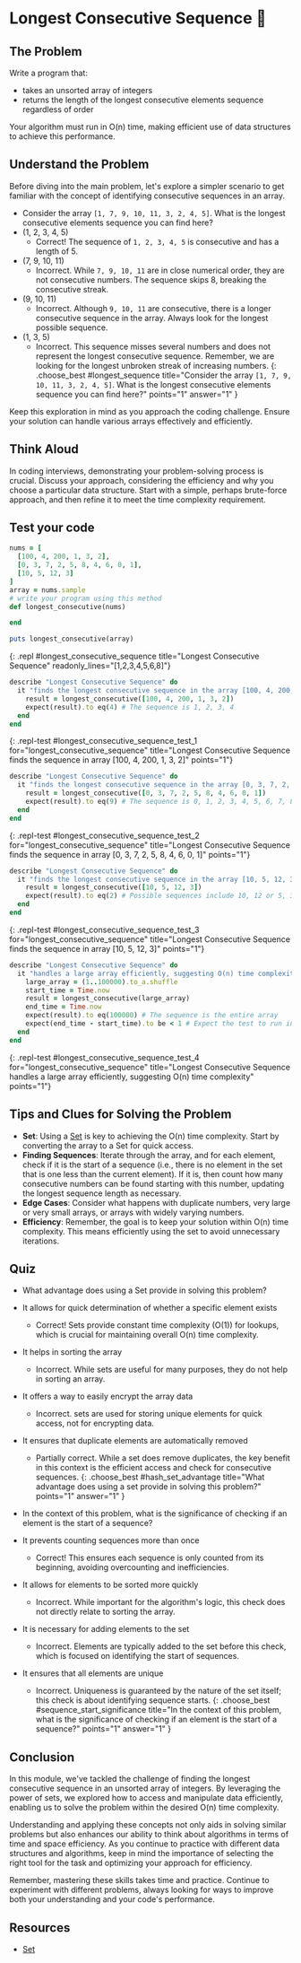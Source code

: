 # Longest Consecutive Sequence 🍡

## The Problem
Write a program that:
- takes an unsorted array of integers
- returns the length of the longest consecutive elements sequence regardless of order

Your algorithm must run in O(n) time, making efficient use of data structures to achieve this performance.

## Understand the Problem
Before diving into the main problem, let's explore a simpler scenario to get familiar with the concept of identifying consecutive sequences in an array.

- Consider the array `[1, 7, 9, 10, 11, 3, 2, 4, 5]`. What is the longest consecutive elements sequence you can find here?
- (1, 2, 3, 4, 5)
  - Correct! The sequence of `1, 2, 3, 4, 5` is consecutive and has a length of 5.
- (7, 9, 10, 11)
  - Incorrect. While `7, 9, 10, 11` are in close numerical order, they are not consecutive numbers. The sequence skips 8, breaking the consecutive streak.
- (9, 10, 11)
  - Incorrect. Although `9, 10, 11` are consecutive, there is a longer consecutive sequence in the array. Always look for the longest possible sequence.
- (1, 3, 5)
  - Incorrect. This sequence misses several numbers and does not represent the longest consecutive sequence. Remember, we are looking for the longest unbroken streak of increasing numbers.
{: .choose_best #longest_sequence title="Consider the array `[1, 7, 9, 10, 11, 3, 2, 4, 5]`. What is the longest consecutive elements sequence you can find here?" points="1" answer="1" }

Keep this exploration in mind as you approach the coding challenge. Ensure your solution can handle various arrays effectively and efficiently.

## Think Aloud
In coding interviews, demonstrating your problem-solving process is crucial. Discuss your approach, considering the efficiency and why you choose a particular data structure. Start with a simple, perhaps brute-force approach, and then refine it to meet the time complexity requirement.

## Test your code

```ruby
nums = [
  [100, 4, 200, 1, 3, 2],
  [0, 3, 7, 2, 5, 8, 4, 6, 0, 1],
  [10, 5, 12, 3]
]
array = nums.sample
# write your program using this method
def longest_consecutive(nums)

end

puts longest_consecutive(array)
```
{: .repl #longest_consecutive_sequence title="Longest Consecutive Sequence" readonly_lines="[1,2,3,4,5,6,8]"}

```ruby
describe "Longest Consecutive Sequence" do
  it "finds the longest consecutive sequence in the array [100, 4, 200, 1, 3, 2]" do
    result = longest_consecutive([100, 4, 200, 1, 3, 2])
    expect(result).to eq(4) # The sequence is 1, 2, 3, 4
  end
end
```
{: .repl-test #longest_consecutive_sequence_test_1 for="longest_consecutive_sequence" title="Longest Consecutive Sequence finds the sequence in array [100, 4, 200, 1, 3, 2]" points="1"}

```ruby
describe "Longest Consecutive Sequence" do
  it "finds the longest consecutive sequence in the array [0, 3, 7, 2, 5, 8, 4, 6, 0, 1]" do
    result = longest_consecutive([0, 3, 7, 2, 5, 8, 4, 6, 0, 1])
    expect(result).to eq(9) # The sequence is 0, 1, 2, 3, 4, 5, 6, 7, 8
  end
end
```
{: .repl-test #longest_consecutive_sequence_test_2 for="longest_consecutive_sequence" title="Longest Consecutive Sequence finds the sequence in array [0, 3, 7, 2, 5, 8, 4, 6, 0, 1]" points="1"}

```ruby
describe "Longest Consecutive Sequence" do
  it "finds the longest consecutive sequence in the array [10, 5, 12, 3]" do
    result = longest_consecutive([10, 5, 12, 3])
    expect(result).to eq(2) # Possible sequences include 10, 12 or 5, 3
  end
end
```
{: .repl-test #longest_consecutive_sequence_test_3 for="longest_consecutive_sequence" title="Longest Consecutive Sequence finds the sequence in array [10, 5, 12, 3]" points="1"}

```ruby
describe "Longest Consecutive Sequence" do
  it "handles a large array efficiently, suggesting O(n) time complexity" do
    large_array = (1..100000).to_a.shuffle
    start_time = Time.now
    result = longest_consecutive(large_array)
    end_time = Time.now
    expect(result).to eq(100000) # The sequence is the entire array
    expect(end_time - start_time).to be < 1 # Expect the test to run in under 1 second as an indication of O(n) complexity
  end
end
```
{: .repl-test #longest_consecutive_sequence_test_4 for="longest_consecutive_sequence" title="Longest Consecutive Sequence handles a large array efficiently, suggesting O(n) time complexity" points="1"}

## Tips and Clues for Solving the Problem
- **Set**: Using a [Set](https://ruby-doc.org/stdlib-2.5.3/libdoc/set/rdoc/Set.html) is key to achieving the O(n) time complexity. Start by converting the array to a Set for quick access.
- **Finding Sequences**: Iterate through the array, and for each element, check if it is the start of a sequence (i.e., there is no element in the set that is one less than the current element). If it is, then count how many consecutive numbers can be found starting with this number, updating the longest sequence length as necessary.
- **Edge Cases**: Consider what happens with duplicate numbers, very large or very small arrays, or arrays with widely varying numbers.
- **Efficiency**: Remember, the goal is to keep your solution within O(n) time complexity. This means efficiently using the set to avoid unnecessary iterations.

## Quiz
- What advantage does using a Set provide in solving this problem?
- It allows for quick determination of whether a specific element exists
  - Correct! Sets provide constant time complexity (O(1)) for lookups, which is crucial for maintaining overall O(n) time complexity.
- It helps in sorting the array
  - Incorrect. While sets are useful for many purposes, they do not help in sorting an array.
- It offers a way to easily encrypt the array data
  - Incorrect. sets are used for storing unique elements for quick access, not for encrypting data.
- It ensures that duplicate elements are automatically removed
  - Partially correct. While a set does remove duplicates, the key benefit in this context is the efficient access and check for consecutive sequences.
{: .choose_best #hash_set_advantage title="What advantage does using a set provide in solving this problem?" points="1" answer="1" }

- In the context of this problem, what is the significance of checking if an element is the start of a sequence?
- It prevents counting sequences more than once
  - Correct! This ensures each sequence is only counted from its beginning, avoiding overcounting and inefficiencies.
- It allows for elements to be sorted more quickly
  - Incorrect. While important for the algorithm's logic, this check does not directly relate to sorting the array.
- It is necessary for adding elements to the set
  - Incorrect. Elements are typically added to the set before this check, which is focused on identifying the start of sequences.
- It ensures that all elements are unique
  - Incorrect. Uniqueness is guaranteed by the nature of the set itself; this check is about identifying sequence starts.
{: .choose_best #sequence_start_significance title="In the context of this problem, what is the significance of checking if an element is the start of a sequence?" points="1" answer="1" }

## Conclusion
In this module, we've tackled the challenge of finding the longest consecutive sequence in an unsorted array of integers. By leveraging the power of sets, we explored how to access and manipulate data efficiently, enabling us to solve the problem within the desired O(n) time complexity.

Understanding and applying these concepts not only aids in solving similar problems but also enhances our ability to think about algorithms in terms of time and space efficiency. As you continue to practice with different data structures and algorithms, keep in mind the importance of selecting the right tool for the task and optimizing your approach for efficiency.

Remember, mastering these skills takes time and practice. Continue to experiment with different problems, always looking for ways to improve both your understanding and your code's performance.

## Resources
- [Set](https://ruby-doc.org/stdlib-2.5.3/libdoc/set/rdoc/Set.html)
